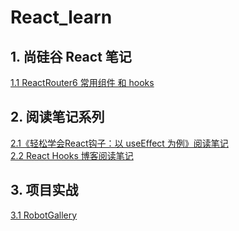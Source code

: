 # React_learn
## 1. 尚硅谷 React 笔记
[1.1 ReactRouter6 常用组件 和 hooks](https://github.com/xieziihang/React_learn/issues/2)
## 2. 阅读笔记系列
[2.1《轻松学会React钩子：以 useEffect 为例》阅读笔记](https://github.com/xieziihang/React_learn/issues/1) <br/>
[2.2 React Hooks 博客阅读笔记](https://github.com/xieziihang/React_learn/issues/3)
## 3. 项目实战
[3.1 RobotGallery](https://github.com/xieziihang/robot-gallery)
